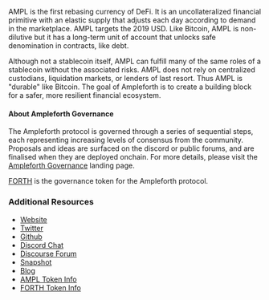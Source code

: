 AMPL is the first rebasing currency of DeFi. It is an uncollateralized financial primitive with an elastic supply that adjusts each day according to demand in the marketplace. AMPL targets the 2019 USD. Like Bitcoin, AMPL is non-dilutive but it has a long-term unit of account that unlocks safe denomination in contracts, like debt.

Although not a stablecoin itself, AMPL can fulfill many of the same roles of a stablecoin without the associated risks. AMPL does not rely on centralized custodians, liquidation markets, or lenders of last resort. Thus AMPL is "durable" like Bitcoin. The goal of Ampleforth is to create a building block for a safer, more resilient financial ecosystem.

#### About Ampleforth Governance
The Ampleforth protocol is governed through a series of sequential steps, each representing increasing levels of consensus from the community. Proposals and ideas are surfaced on the discord or public forums, and are finalised when they are deployed onchain. For more details, please visit the [Ampleforth Governance](https://www.ampleforth.org/governance/) landing page.

[FORTH](https://www.coingecko.com/en/coins/ampleforth-governance-token) is the governance token for the Ampleforth protocol.

### Additional Resources

* [Website](https://ampleforth.org)
* [Twitter](https://twitter.com/ampleforthorg)
* [Github](https://https://github.com/ampleforth)
* [Discord Chat](https://discord.gg/6Amxhs4)
* [Discourse Forum](https://forum.ampleforth.org/)
* [Snapshot](https://signal.ampleforth.org)
* [Blog](https://medium.com/ampleforth)
* [AMPL Token Info](https://www.coingecko.com/en/coins/ampleforth)
* [FORTH Token Info](https://www.coingecko.com/en/coins/ampleforth-governance-token)
